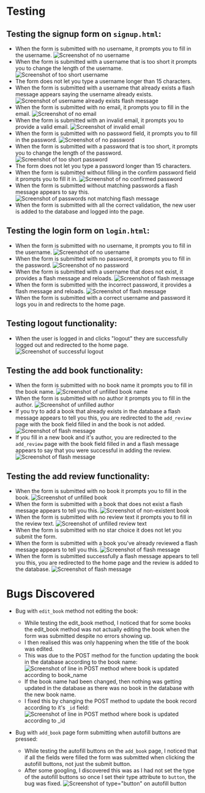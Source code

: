 # Testing

## Testing the signup form on `signup.html`:

- When the form is submitted with no username, it prompts you to fill in the username.
![Screenshot of no username](static/images/testing/no-username.png)
- When the form is submitted with a username that is too short it prompts you to change the length of the username.
![Screenshot of too short username](static/images/testing/username-too-short.png)
- The form does not let you type a username longer than 15 characters.
- When the form is submitted with a username that already exists a flash message appears saying the username already exists.
![Screenshot of username already exists flash message](static/images/testing/username-exists.png)
- When the form is submitted with no email, it prompts you to fill in the email.
![Screenshot of no email](static/images/testing/no-email.png)
- When the form is submitted with an invalid email, it prompts you to provide a valid email.
![Screenshot of invalid email](static/images/testing/incorrect-email.png)
- When the form is submitted with no password field, it prompts you to fill in the password.
![Screenshot of no password](static/images/testing/no-password.png)
- When the form is submitted with a password that is too short, it prompts you to change the length of the password.
![Screenshot of too short password](static/images/testing/password-too-short.png)
- The form does not let you type a password longer than 15 characters.
- When the form is submitted without filling in the confirm password field it prompts you to fill it in.
![Screenshot of no confirmed password](static/images/testing/no-confirm.png)
- When the form is submitted without matching passwords a flash message appears to say this.
![Screenshot of passwords not matching flash message](static/images/testing/passwords-not-match.png)
- When the form is submitted with all the correct validation, the new user is added to the database and logged into the page.

## Testing the login form on `login.html`:

- When the form is submitted with no username, it prompts you to fill in the username.
![Screenshot of no username](static/images/testing/no-login-username.png)
- When the form is submitted with no password, it prompts you to fill in the password.
![Screenshot of no password](static/images/testing/no-login-password.png)
- When the form is submitted with a username that does not exist, it provides a flash message and reloads.
![Screenshot of flash message](static/images/testing/incorrect-username-or-password.png)
- When the form is submitted with the incorrect password, it provides a flash message and reloads.
![Screenshot of flash message](static/images/testing/incorrect-username-or-password.png)
- When the form is submitted with a correct username and password it logs you in and redirects to the home page.

## Testing logout functionality:

- When the user is logged in and clicks "logout" they are successfully logged out and redirected to the home page.
![Screenshot of successful logout](static/images/testing/logout-test.png)

## Testing the add book functionality:

- When the form is submitted with no book name it prompts you to fill in the book name.
![Screenshot of unfilled book name](static/images/testing/no-book-name.png)
- When the form is submitted with no author it prompts you to fill in the author.
![Screenshot of unfilled author](static/images/testing/no-author.png)
- If you try to add a book that already exists in the database a flash message appears to tell you this, you are redirected to the `add_review` page with the book field filled in and the book is not added.
![Screenshot of flash message](static/images/testing/book-exists.png)
- If you fill in a new book and it's author, you are redirected to the `add_review` page with the book field filled in and a flash message appears to say that you were successful in adding the review.
![Screenshot of flash message](static/images/testing/book-added.png)

## Testing the add review functionality:

- When the form is submitted with no book it prompts you to fill in the book.
![Screenshot of unfilled book](static/images/testing/no-book.png)
- When the form is submitted with a book that does not exist a flash message appears to tell you this.
![Screenshot of non-existent book](static/images/testing/book-not-found.png)
- When the form is submitted with no review text it prompts you to fill in the review text.
![Screenshot of unfilled review text](static/images/testing/no-review-text.png)
- When the form is submitted with no star choice it does not let you submit the form.
- When the form is submitted with a book you've already reviewed a flash message appears to tell you this.
![Screenshot of flash message](static/images/testing/already-reviewed.png)
- When the form is submitted successfully a flash message appears to tell you this, you are redirected to the home page and the review is added to the database.
![Screenshot of flash message](static/images/testing/review-added.png)

# Bugs Discovered

- Bug with `edit_book` method not editing the book:
    - While testing the edit_book method, I noticed that for some books the edit_book method was not actually editing the book when the form was submitted despite no errors showing up.
    - I then realised this was only happening when the title of the book was edited.
    - This was due to the POST method for the function updating the book in the database according to the book name:
    ![Screenshot of line in POST method where book is updated according to book_name](static/images/testing/book-name-search.png)
    - If the book name had been changed, then nothing was getting updated in the database as there was no book in the database with the new book name.
    - I fixed this by changing the POST method to update the book record according to it's `_id` field:
    ![Screenshot of line in POST method where book is updated according to _id](static/images/testing/book-id-search.png)

- Bug with `add_book` page form submitting when autofill buttons are pressed:
    - While testing the autofill buttons on the `add_book` page, I noticed that if all the fields were filled the form was submitted when clicking the autofill buttons, not just the submit button.
    - After some googling, I discovered this was as I had not set the type of the autofill buttons so once I set their type attribute to `button`, the bug was fixed.
    ![Screenshot of type="button" on autofill button](static/images/testing/type-button.png)